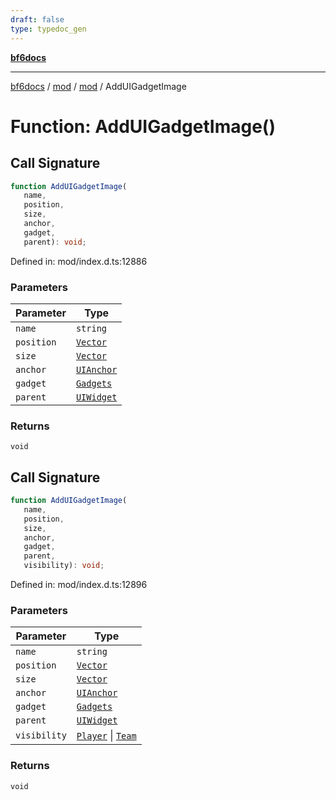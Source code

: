 ```yaml
---
draft: false
type: typedoc_gen
---
```


[**bf6docs**](../../../_index.md)

***

[bf6docs](../../../_index.md) / [mod](../../_index.md) / [mod](../_index.md) / AddUIGadgetImage

# Function: AddUIGadgetImage()

## Call Signature

```ts
function AddUIGadgetImage(
   name, 
   position, 
   size, 
   anchor, 
   gadget, 
   parent): void;
```

Defined in: mod/index.d.ts:12886

### Parameters

| Parameter | Type |
| ------ | ------ |
| `name` | `string` |
| `position` | [`Vector`](../Vector/_index.md) |
| `size` | [`Vector`](../Vector/_index.md) |
| `anchor` | [`UIAnchor`](../UIAnchor/_index.md) |
| `gadget` | [`Gadgets`](../Gadgets/_index.md) |
| `parent` | [`UIWidget`](../UIWidget/_index.md) |

### Returns

`void`

## Call Signature

```ts
function AddUIGadgetImage(
   name, 
   position, 
   size, 
   anchor, 
   gadget, 
   parent, 
   visibility): void;
```

Defined in: mod/index.d.ts:12896

### Parameters

| Parameter | Type |
| ------ | ------ |
| `name` | `string` |
| `position` | [`Vector`](../Vector/_index.md) |
| `size` | [`Vector`](../Vector/_index.md) |
| `anchor` | [`UIAnchor`](../UIAnchor/_index.md) |
| `gadget` | [`Gadgets`](../Gadgets/_index.md) |
| `parent` | [`UIWidget`](../UIWidget/_index.md) |
| `visibility` | [`Player`](../Player/_index.md) \| [`Team`](../Team/_index.md) |

### Returns

`void`
